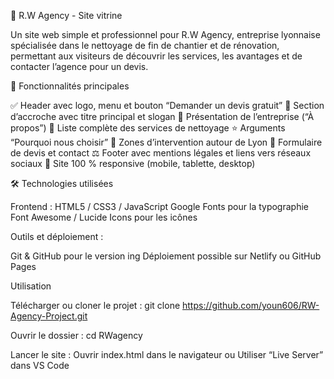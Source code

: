 🧼 R.W Agency - Site vitrine

Un site web simple et professionnel pour R.W Agency, entreprise lyonnaise spécialisée dans le nettoyage de fin de chantier et de rénovation, permettant aux visiteurs de découvrir les services, les avantages et de contacter l’agence pour un devis.

🚀 Fonctionnalités principales

✅ Header avec logo, menu et bouton “Demander un devis gratuit”
💬 Section d’accroche avec titre principal et slogan
👥 Présentation de l’entreprise (“À propos”)
🧹 Liste complète des services de nettoyage
⭐ Arguments “Pourquoi nous choisir”
📍 Zones d’intervention autour de Lyon
📨 Formulaire de devis et contact
⚖️ Footer avec mentions légales et liens vers réseaux sociaux
📱 Site 100 % responsive (mobile, tablette, desktop)

🛠️ Technologies utilisées

Frontend :
HTML5 / CSS3 / JavaScript
Google Fonts pour la typographie
Font Awesome / Lucide Icons pour les icônes

Outils et déploiement :

Git & GitHub pour le version ing
Déploiement possible sur Netlify ou GitHub Pages

Utilisation

Télécharger ou cloner le projet :
git clone https://github.com/youn606/RW-Agency-Project.git

Ouvrir le dossier :
cd RWagency

Lancer le site :
Ouvrir index.html dans le navigateur
ou
Utiliser “Live Server” dans VS Code
